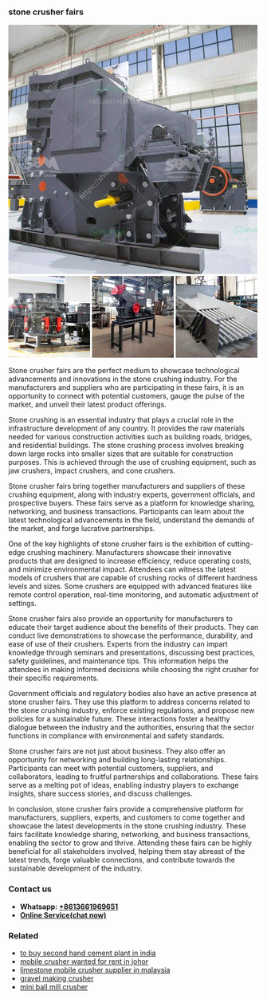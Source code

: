 <h3>stone crusher fairs</h3><img src='1704857110.jpg' alt=''><p>Stone crusher fairs are the perfect medium to showcase technological advancements and innovations in the stone crushing industry. For the manufacturers and suppliers who are participating in these fairs, it is an opportunity to connect with potential customers, gauge the pulse of the market, and unveil their latest product offerings.</p><p>Stone crushing is an essential industry that plays a crucial role in the infrastructure development of any country. It provides the raw materials needed for various construction activities such as building roads, bridges, and residential buildings. The stone crushing process involves breaking down large rocks into smaller sizes that are suitable for construction purposes. This is achieved through the use of crushing equipment, such as jaw crushers, impact crushers, and cone crushers.</p><p>Stone crusher fairs bring together manufacturers and suppliers of these crushing equipment, along with industry experts, government officials, and prospective buyers. These fairs serve as a platform for knowledge sharing, networking, and business transactions. Participants can learn about the latest technological advancements in the field, understand the demands of the market, and forge lucrative partnerships.</p><p>One of the key highlights of stone crusher fairs is the exhibition of cutting-edge crushing machinery. Manufacturers showcase their innovative products that are designed to increase efficiency, reduce operating costs, and minimize environmental impact. Attendees can witness the latest models of crushers that are capable of crushing rocks of different hardness levels and sizes. Some crushers are equipped with advanced features like remote control operation, real-time monitoring, and automatic adjustment of settings.</p><p>Stone crusher fairs also provide an opportunity for manufacturers to educate their target audience about the benefits of their products. They can conduct live demonstrations to showcase the performance, durability, and ease of use of their crushers. Experts from the industry can impart knowledge through seminars and presentations, discussing best practices, safety guidelines, and maintenance tips. This information helps the attendees in making informed decisions while choosing the right crusher for their specific requirements.</p><p>Government officials and regulatory bodies also have an active presence at stone crusher fairs. They use this platform to address concerns related to the stone crushing industry, enforce existing regulations, and propose new policies for a sustainable future. These interactions foster a healthy dialogue between the industry and the authorities, ensuring that the sector functions in compliance with environmental and safety standards.</p><p>Stone crusher fairs are not just about business. They also offer an opportunity for networking and building long-lasting relationships. Participants can meet with potential customers, suppliers, and collaborators, leading to fruitful partnerships and collaborations. These fairs serve as a melting pot of ideas, enabling industry players to exchange insights, share success stories, and discuss challenges.</p><p>In conclusion, stone crusher fairs provide a comprehensive platform for manufacturers, suppliers, experts, and customers to come together and showcase the latest developments in the stone crushing industry. These fairs facilitate knowledge sharing, networking, and business transactions, enabling the sector to grow and thrive. Attending these fairs can be highly beneficial for all stakeholders involved, helping them stay abreast of the latest trends, forge valuable connections, and contribute towards the sustainable development of the industry.</p><h3>Contact us</h3><ul><li><strong>Whatsapp:&nbsp;<a href="https://wa.me/8613661969651">+8613661969651</a></strong></li><li><a href="https://swt.shibang-china.com/?git&amp;zhl&amp;stone crusher fairs"><strong>Online Service(chat now)</strong></a></li></ul><h3>Related</h3><ul><li><a href='to buy second hand cement plant in india.md'>to buy second hand cement plant in india</a></li><li><a href='mobile crusher wanted for rent in johor.md'>mobile crusher wanted for rent in johor</a></li><li><a href='limestone mobile crusher supplier in malaysia.md'>limestone mobile crusher supplier in malaysia</a></li><li><a href='gravel making crusher.md'>gravel making crusher</a></li><li><a href='mini ball mill crusher.md'>mini ball mill crusher</a></li></ul>